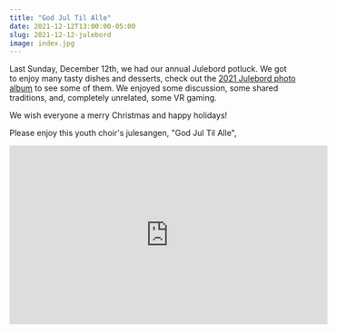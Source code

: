 ```yaml
---
title: "God Jul Til Alle"
date: 2021-12-12T13:00:00-05:00
slug: 2021-12-12-julebord
image: index.jpg
---
```


Last Sunday, December 12th, we had our annual Julebord potluck.
We got to enjoy many tasty dishes and desserts, check out the [2021 Julebord photo album](https://www.icloud.com/sharedalbum/#B0oJEsNWnJ0Wmxf) to see some of them.
We enjoyed some discussion, some shared traditions, and, completely unrelated, some VR gaming.

We wish everyone a merry Christmas and happy holidays!

Please enjoy this youth choir's julesangen, "God Jul Til Alle",

<center><iframe width="560" height="315" src="https://www.youtube.com/embed/m_bysUiMEl0" title="YouTube video player" frameborder="0" allow="accelerometer; autoplay; clipboard-write; encrypted-media; gyroscope; picture-in-picture" allowfullscreen></iframe></center>
